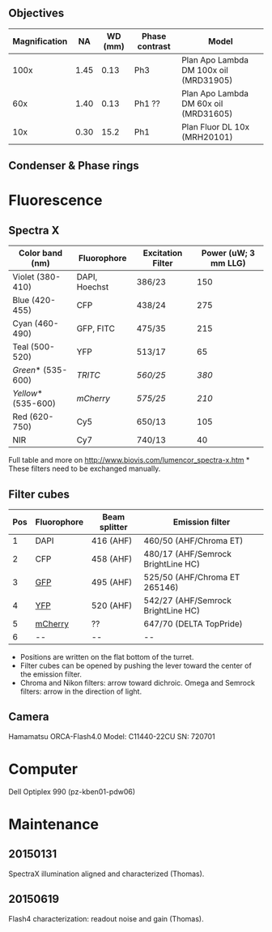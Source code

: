 
## Objectives

Magnification | NA    | WD (mm) | Phase contrast | Model
--------------|-------|---------|----------------|------
100x          | 1.45  | 0.13    | Ph3            | Plan Apo Lambda DM 100x oil (MRD31905)
60x           | 1.40  | 0.13    | Ph1 ??         | Plan Apo Lambda DM 60x oil (MRD31605)
10x           | 0.30  | 15.2    | Ph1            | Plan Fluor DL 10x (MRH20101)


## Condenser & Phase rings


# Fluorescence

## Spectra X

Color band (nm)   | Fluorophore	    | Excitation Filter	| Power (uW; 3 mm LLG)
------------------|-----------------|-------------------|---------------------
Violet (380-410)	| DAPI, Hoechst	  | 386/23            | 150	
Blue (420-455)	  | CFP             |	438/24            | 275	
Cyan (460-490)	  | GFP, FITC	      | 475/35            | 215	
Teal (500-520)	  | YFP	            | 513/17            | 65	
*Green*&#42; (535-600) | *TRITC*         | *560/25*	        | *380*	
*Yellow*&#42; (535-600)| *mCherry*       | *575/25*	        | *210*	
Red (620-750)	    | Cy5	            | 650/13	          | 105	
NIR	            | Cy7	            | 740/13	          | 40

Full table and more on http://www.biovis.com/lumencor_spectra-x.htm
&#42; These filters need to be exchanged manually.

## Filter cubes

Pos | Fluorophore                      | Beam splitter | Emission filter
----|----------------------------------|---------------|----------------
1   | DAPI                             | 416 (AHF)     | 460/50 (AHF/Chroma ET)
2   | CFP                              | 458 (AHF)     | 480/17 (AHF/Semrock BrightLine HC)
3   | [GFP](http://tiny.cc/35qoyx)     | 495 (AHF)     | 525/50 (AHF/Chroma ET 265146)
4   | [YFP](http://tiny.cc/tbroyx)     | 520 (AHF)     | 542/27 (AHF/Semrock BrightLine HC)
5   | [mCherry](http://tiny.cc/kxqoyx) | ??            | 647/70 (DELTA TopPride)
6   | --                               | --            | --

- Positions are written on the flat bottom of the turret.
- Filter cubes can be opened by pushing the lever toward the center of the emission filter.
- Chroma and Nikon filters: arrow toward dichroic.
  Omega and Semrock filters: arrow in the direction of light.

## Camera
Hamamatsu ORCA-Flash4.0
Model: C11440-22CU
SN: 720701


# Computer
Dell Optiplex 990 (pz-kben01-pdw06)


# Maintenance

## 20150131
SpectraX illumination aligned and characterized (Thomas).

## 20150619
Flash4 characterization: readout noise and gain (Thomas).

